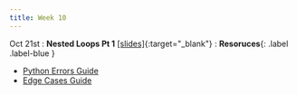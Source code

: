 ```yaml
---
title: Week 10
---
```


Oct 21st
: **Nested Loops Pt 1** [\[slides\]](https://docs.google.com/presentation/d/1dbqK7Qy9ddIzRGe1EwuiWyNMQJZAaaayIkxn_hS7CUk/edit?usp=sharing){:target="\_blank"}
: **Resoruces**{: .label .label-blue }
- [Python Errors Guide](https://docs.google.com/document/d/1S9DKwV66X5zdpiikkvXE7OnUneR4FRKem3v2xGc4zRg/edit?usp=sharing)
- [Edge Cases Guide](https://docs.google.com/document/d/1erH8pX7RWOcaF2SLMjThGzq7nwDChwIruURsV9-wGN8/edit?usp=sharing)